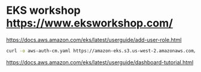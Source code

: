 # EKS workshop <https://www.eksworkshop.com/>

https://docs.aws.amazon.com/eks/latest/userguide/add-user-role.html

```bash
curl -o aws-auth-cm.yaml https://amazon-eks.s3.us-west-2.amazonaws.com/cloudformation/2020-10-29/aws-auth-cm.yaml

```


https://docs.aws.amazon.com/eks/latest/userguide/dashboard-tutorial.html